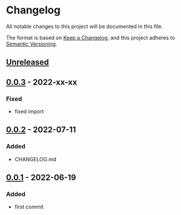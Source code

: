 # Changelog

All notable changes to this project will be documented in this file.

The format is based on [Keep a Changelog](https://keepachangelog.com/en/1.0.0/), and this project adheres to [Semantic Versioning](https://semver.org/spec/v2.0.0.html).

## [Unreleased]

## [0.0.3] - 2022-xx-xx

### Fixed

- fixed import

## [0.0.2] - 2022-07-11

### Added

- CHANGELOG.md

## [0.0.1] - 2022-06-19

### Added

- first commit

[Unreleased]: https://github.com/drpiou/ts-utils/compare/v0.0.3...HEAD
[0.0.3]: https://github.com/drpiou/ts-utils/compare/v0.0.2...v0.0.3
[0.0.2]: https://github.com/drpiou/ts-utils/compare/v0.0.1...v0.0.2
[0.0.1]: https://github.com/drpiou/ts-utils/releases/tag/v0.0.1
